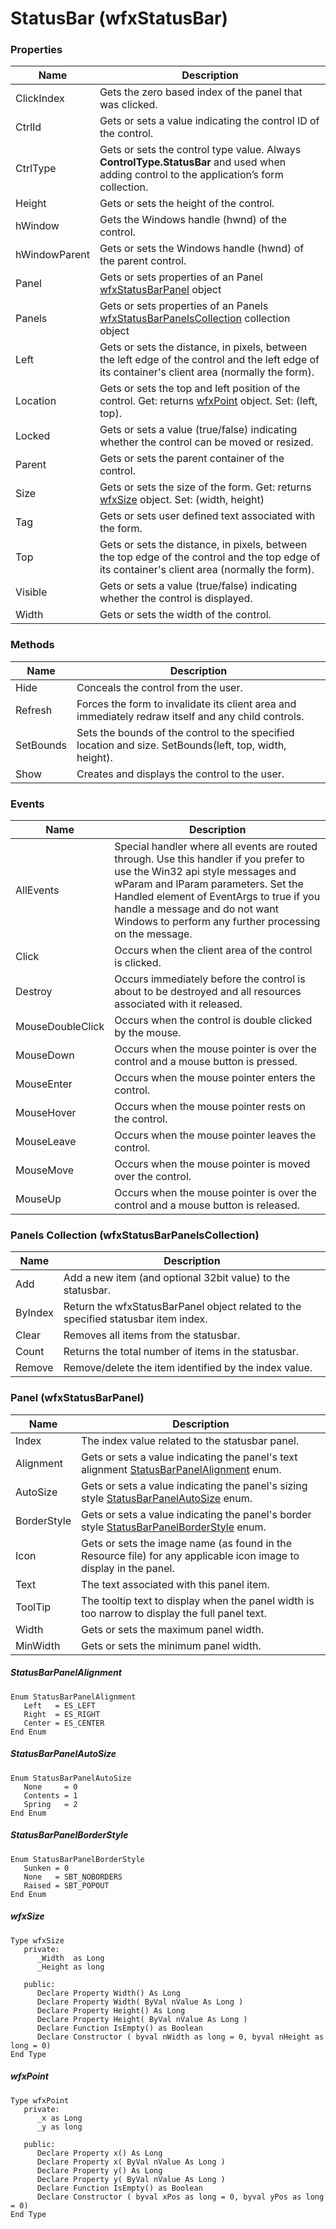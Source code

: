 # StatusBar (wfxStatusBar)

### Properties

| Name                            | Description                    |
| ------------------------------- | ------------------------------ |
|  ClickIndex | Gets the zero based index of the panel that was clicked.|
| CtrlId | Gets or sets a value indicating the control ID of the control.|
| CtrlType | Gets or sets the control type value. Always **ControlType.StatusBar** and used when adding control to the application’s form collection.|
| Height | Gets or sets the height of the control.|
| hWindow |  Gets the Windows handle (hwnd) of the control. |
| hWindowParent | Gets or sets the Windows handle (hwnd) of the parent control. |
| Panel |Gets or sets properties of an Panel [wfxStatusBarPanel](#wfxStatusBarPanel) object |
| Panels | Gets or sets properties of an Panels [wfxStatusBarPanelsCollection](#wfxStatusBarPanelsCollection) collection object |
| Left | Gets or sets the distance, in pixels, between the left edge of the control and the left edge of its container's client area (normally the form).|
| Location |Gets or sets the top and left position of the control. Get: returns [wfxPoint](#wfxPoint) object. Set: (left, top). |
| Locked | Gets or sets a value (true/false) indicating whether the control can be moved or resized.|
| Parent | Gets or sets the parent container of the control.|
| Size | Gets or sets the size of the form. Get: returns [wfxSize](#wfxSize) object. Set: (width, height)|
| Tag | Gets or sets user defined text associated with the form.|
| Top | Gets or sets the distance, in pixels, between the top edge of the control and the top edge of its container's client area (normally the form).|
| Visible | Gets or sets a value (true/false) indicating whether the control is displayed.|
| Width | Gets or sets the width of the control.|

### Methods
| Name                            | Description                    |
| ------------------------------- | ------------------------------ |
| Hide | Conceals the control from the user.|
| Refresh | Forces the form to invalidate its client area and immediately redraw itself and any child controls.|
| SetBounds | Sets the bounds of the control to the specified location and size. SetBounds(left, top, width, height).|
| Show | Creates and displays the control to the user.|

### Events
| Name                            | Description                    |
| ------------------------------- | ------------------------------ |
| AllEvents | Special handler where all events are routed through. Use this handler if you prefer to use the Win32 api style messages and wParam and lParam parameters. Set the Handled element of EventArgs to true if you handle a message and do not want Windows to perform any further processing on the message.|
| Click | Occurs when the client area of the control is clicked.|
| Destroy | Occurs immediately before the control is about to be destroyed and all resources associated with it released.|
| MouseDoubleClick | Occurs when the control is double clicked by the mouse.|
| MouseDown | Occurs when the mouse pointer is over the control and a mouse button is pressed.|
| MouseEnter | Occurs when the mouse pointer enters the control.|
| MouseHover | Occurs when the mouse pointer rests on the control.|
| MouseLeave | Occurs when the mouse pointer leaves the control.|
|MouseMove | Occurs when the mouse pointer is moved over the control.|
| MouseUp | Occurs when the mouse pointer is over the control and a mouse button is released.|

### Panels Collection (wfxStatusBarPanelsCollection)
| Name                            | Description                    |
| ------------------------------- | ------------------------------ |
| Add | Add a new item (and optional 32bit value) to the statusbar.|
| ByIndex | Return the wfxStatusBarPanel object related to the specified statusbar item index.|
| Clear | Removes all items from the statusbar.|
| Count | Returns the total number of items in the statusbar.|
| Remove | Remove/delete the item identified by the index value.|

### Panel (wfxStatusBarPanel)
| Name                            | Description                    |
| ------------------------------- | ------------------------------ |
| Index | The index value related to the statusbar panel.|
| Alignment | Gets or sets a value indicating the panel's text alignment [StatusBarPanelAlignment](#StatusBarPanelAlignment) enum.|
| AutoSize | Gets or sets a value indicating the panel's sizing style [StatusBarPanelAutoSize](#StatusBarPanelAutoSize) enum. |
| BorderStyle | Gets or sets a value indicating the panel's border style [StatusBarPanelBorderStyle](#StatusBarPanelBorderStyle) enum.|
| Icon | Gets or sets the image name (as found in the Resource file) for any applicable icon image to display in the panel. |
| Text | The text associated with this panel item.|
| ToolTip | The tooltip text to display when the panel width is too narrow to display the full panel text.|
| Width | Gets or sets the maximum panel width. |
| MinWidth | Gets or sets the minimum panel width. |

##### StatusBarPanelAlignment
```
Enum StatusBarPanelAlignment
   Left   = ES_LEFT 
   Right  = ES_RIGHT
   Center = ES_CENTER
End Enum
```
##### StatusBarPanelAutoSize
```
Enum StatusBarPanelAutoSize
   None     = 0
   Contents = 1
   Spring   = 2
End Enum
```
##### StatusBarPanelBorderStyle
```
Enum StatusBarPanelBorderStyle
   Sunken = 0
   None   = SBT_NOBORDERS
   Raised = SBT_POPOUT
End Enum
```
##### wfxSize
```
Type wfxSize
   private:
      _Width  as Long
      _Height as long 

   public:
      Declare Property Width() As Long
      Declare Property Width( ByVal nValue As Long )
      Declare Property Height() As Long
      Declare Property Height( ByVal nValue As Long )
      Declare Function IsEmpty() as Boolean
      Declare Constructor ( byval nWidth as long = 0, byval nHeight as long = 0)
End Type
```
##### wfxPoint
```
Type wfxPoint
   private:
      _x as Long
      _y as long 

   public:
      Declare Property x() As Long
      Declare Property x( ByVal nValue As Long )
      Declare Property y() As Long
      Declare Property y( ByVal nValue As Long )
      Declare Function IsEmpty() as Boolean
      Declare Constructor ( byval xPos as long = 0, byval yPos as long = 0)
End Type
```

```

```